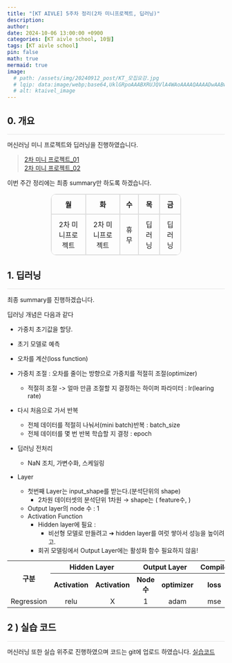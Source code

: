 ```yaml
---
title: "[KT AIVLE] 5주차 정리(2차 미니프로젝트, 딥러닝)"
description: 
author:
date: 2024-10-06 13:00:00 +0900
categories: [KT aivle school, 10월]
tags: [KT aivle school]
pin: false
math: true
mermaid: true
image:
  # path: /assets/img/20240912_post/KT_모집요강.jpg
  # lqip: data:image/webp;base64,UklGRpoAAABXRUJQVlA4WAoAAAAQAAAADwAABwAAQUxQSDIAAAARL0AmbZurmr57yyIiqE8oiG0bejIYEQTgqiDA9vqnsUSI6H+oAERp2HZ65qP/VIAWAFZQOCBCAAAA8AEAnQEqEAAIAAVAfCWkAALp8sF8rgRgAP7o9FDvMCkMde9PK7euH5M1m6VWoDXf2FkP3BqV0ZYbO6NA/VFIAAAA
  # alt: ktaivel_image
---
```



## **0. 개요**
<hr style="height: 0.5px; background-color: rgba(0, 0, 0, .1); border: none;" /> 
머신러닝 미니 프로젝트와 딥러닝을 진행하였습니다.

>[2차 미니 프로젝트_01](https://lucky-seoyounghyun.github.io/posts/aivle_second_mini_project_1/)  
[2차 미니 프로젝트_02](https://lucky-seoyounghyun.github.io/posts/aivle_second_mini_project_2/)  

이번 주간 정리에는 최종 summary만 하도록 하겠습니다.

<div align="center">
  <table border="1" cellspacing="0" cellpadding="10" style="border-collapse: separate; border-radius: 12px; overflow: hidden; text-align: center; width: 60%; border: 1px solid #ddd;">
    <tr>
      <th style="border: 1px solid #ddd; padding: 10px;">월</th>
      <th style="border: 1px solid #ddd; padding: 10px;">화</th>
      <th style="border: 1px solid #ddd; padding: 10px;">수</th>
      <th style="border: 1px solid #ddd; padding: 10px;">목</th>
      <th style="border: 1px solid #ddd; padding: 10px;">금</th>
    </tr>
    <tr>
      <td colspan="1" style="border: 1px solid #ddd; padding: 10px;">2차 미니프로젝트</td>
      <td colspan="1" style="border: 1px solid #ddd; padding: 10px;">2차 미니프로젝트</td>
      <td colspan="1" style="border: 1px solid #ddd; padding: 10px;">휴무</td>
      <td colspan="1" style="border: 1px solid #ddd; padding: 10px;">딥러닝</td>
      <td colspan="1" style="border: 1px solid #ddd; padding: 10px;">딥러닝</td>
    </tr>
  </table>
</div>

## **1. 딥러닝**
<hr style="height: 0.5px; background-color: rgba(0, 0, 0, .1); border: none;" /> 

최종 summary를 진행하겠습니다.

딥러닝 개념은 다음과 같다
- 가중치 초기값을 할당.
- 초기 모델로 예측
- 오차를 계산(loss function)
- 가중치 조절 : 오차를 줄이는 방향으로 가중치를 적절히 조절(optimizer)
  - 적절히 조절 -> 얼마 만큼 조절할 지 결정하는 하이퍼 파라미터 : lr(learing rate)
- 다시 처음으로 가서 반복
  - 전체 데이터를 적절히 나눠서(mini batch)반복 : batch_size
  - 전체 데이터를 몇 번 반복 학습할 지 결정 : epoch

- 딥러닝 전처리
  - NaN 조치, 가변수화, 스케일링
- Layer
  - 첫번째 Layer는 input_shape를 받는다.(분석단위의 shape)
    - 2차원 데이터셋의 분석단위 1차원 → shape는 ( feature수, )
  - Output layer의 node 수 : 1
  - Activation Function
    - Hidden layer에 필요 : 
      - 비선형 모델로 만들려고 ➔ hidden layer를 여럿 쌓아서 성능을 높이려고.
    - 회귀 모델링에서 Output Layer에는 활성화 함수 필요하지 않음!

<div style="text-align: center;">
  <table border="0" cellpadding="5" cellspacing="0" style="margin: 0 auto;">
    <tr>
      <th rowspan="2" style="text-align: center;">구분</th>
      <th colspan="2" style="text-align: center;">Hidden Layer</th>
      <th colspan="2" style="text-align: center;">Output Layer</th>
      <th colspan="2" style="text-align: center;">Compile</th>
    </tr>
    <tr>
      <th style="text-align: center;">Activation</th>
      <th style="text-align: center;">Activation</th>
      <th style="text-align: center;">Node수</th>
      <th style="text-align: center;">optimizer</th>
      <th style="text-align: center;">loss</th>
    </tr>
    <tr>
      <td style="text-align: center;">Regression</td>
      <td style="text-align: center;">relu</td>
      <td style="text-align: center;">X</td>
      <td style="text-align: center;">1</td>
      <td style="text-align: center;">adam</td>
      <td style="text-align: center;">mse</td>
    </tr>
  </table>
</div>


## 2 ) 실습 코드
<hr style="height: 0.5px; background-color: rgba(0, 0, 0, .1); border: none;" /> 

머신러닝 또한 실습 위주로 진행하였으며 코드는 git에 업로드 하였습니다.
[실습코드](https://github.com/Lucky-SeoYounghyun/kt_aivle/tree/main/ML/2024.09.26)